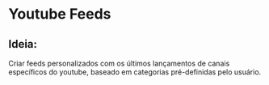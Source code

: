 # Youtube Feeds
## Ideia:
Criar feeds personalizados com os últimos lançamentos de canais específicos do youtube, baseado em categorias pré-definidas pelo usuário.
